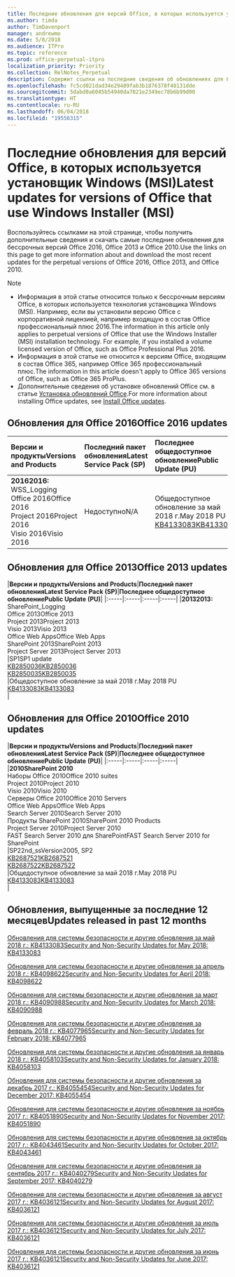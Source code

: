 ```yaml
---
title: Последние обновления для версий Office, в которых используется установщик Windows (MSI)
ms.author: timda
author: TimDavenport
manager: andrewmo
ms.date: 5/8/2018
ms.audience: ITPro
ms.topic: reference
ms.prod: office-perpetual-itpro
localization_priority: Priority
ms.collection: RelNotes_Perpetual
description: Содержит ссылки на последние сведения об обновлениях для бессрочных версий Office 2016, Office 2013 и Office 2010 для ИТ-специалистов
ms.openlocfilehash: fc5cd021dad34e29489fab3b1876378f48131dde
ms.sourcegitcommit: 5dabd0a6045b54940da7821e2349ec78b6b99d00
ms.translationtype: HT
ms.contentlocale: ru-RU
ms.lasthandoff: 06/04/2018
ms.locfileid: "19556315"
---
```

# <a name="latest-updates-for-versions-of-office-that-use-windows-installer-msi"></a><span data-ttu-id="add42-103">Последние обновления для версий Office, в которых используется установщик Windows (MSI)</span><span class="sxs-lookup"><span data-stu-id="add42-103">Latest updates for versions of Office that use Windows Installer (MSI)</span></span>

<span data-ttu-id="add42-104">Воспользуйтесь ссылками на этой странице, чтобы получить дополнительные сведения и скачать самые последние обновления для бессрочных версий Office 2016, Office 2013 и Office 2010.</span><span class="sxs-lookup"><span data-stu-id="add42-104">Use the links on this page to get more information about and download the most recent updates for the perpetual versions of Office 2016, Office 2013, and Office 2010.</span></span>
  
 
> [!NOTE]
> - <span data-ttu-id="add42-p101">Информация в этой статье относится только к бессрочным версиям Office, в которых используется технология установщика Windows (MSI). Например, если вы установили версию Office с корпоративной лицензией, например входящую в состав Office профессиональный плюс 2016.</span><span class="sxs-lookup"><span data-stu-id="add42-p101">The information in this article only applies to perpetual versions of Office that use the Windows Installer (MSI) installation technology. For example, if you installed a volume licensed version of Office, such as Office Professional Plus 2016.</span></span>
> - <span data-ttu-id="add42-107">Информация в этой статье не относится к версиям Office, входящим в состав Office 365, например Office 365 профессиональный плюс.</span><span class="sxs-lookup"><span data-stu-id="add42-107">The information in this article doesn't apply to Office 365 versions of Office, such as Office 365 ProPlus.</span></span>
> - <span data-ttu-id="add42-108">Дополнительные сведения об установке обновлений Office см. в статье [Установка обновлений Office](https://support.office.com/article/2ab296f3-7f03-43a2-8e50-46de917611c5).</span><span class="sxs-lookup"><span data-stu-id="add42-108">For more information about installing Office updates, see [Install Office updates](https://support.office.com/article/2ab296f3-7f03-43a2-8e50-46de917611c5).</span></span> 


## <a name="office-2016-updates"></a><span data-ttu-id="add42-109">Обновления для Office 2016</span><span class="sxs-lookup"><span data-stu-id="add42-109">Office 2016 updates</span></span>

|<span data-ttu-id="add42-110">**Версии и продукты**</span><span class="sxs-lookup"><span data-stu-id="add42-110">**Versions and Products**</span></span>|<span data-ttu-id="add42-111">**Последний пакет обновления**</span><span class="sxs-lookup"><span data-stu-id="add42-111">**Latest Service Pack (SP)**</span></span>|<span data-ttu-id="add42-112">**Последнее общедоступное обновление**</span><span class="sxs-lookup"><span data-stu-id="add42-112">**Public Update (PU)**</span></span>|
|:-----|:-----|:-----|
|<span data-ttu-id="add42-113">**2016**</span><span class="sxs-lookup"><span data-stu-id="add42-113">**2016:** WSS_Logging</span></span> <br/> <span data-ttu-id="add42-114">Office 2016</span><span class="sxs-lookup"><span data-stu-id="add42-114">Office 2016</span></span>  <br/> <span data-ttu-id="add42-115">Project 2016</span><span class="sxs-lookup"><span data-stu-id="add42-115">Project 2016</span></span>  <br/> <span data-ttu-id="add42-116">Visio 2016</span><span class="sxs-lookup"><span data-stu-id="add42-116">Visio 2016</span></span>  <br/> |<span data-ttu-id="add42-117">Недоступно</span><span class="sxs-lookup"><span data-stu-id="add42-117">N/A</span></span>  <br/> |<span data-ttu-id="add42-118">Общедоступное обновление за май 2018 г.</span><span class="sxs-lookup"><span data-stu-id="add42-118">May 2018 PU</span></span>  <br/> [<span data-ttu-id="add42-119">KB4133083</span><span class="sxs-lookup"><span data-stu-id="add42-119">KB4133083</span></span>](https://support.microsoft.com/ru-RU/help/4133083) <br/> |
   
## <a name="office-2013-updates"></a><span data-ttu-id="add42-120">Обновления для Office 2013</span><span class="sxs-lookup"><span data-stu-id="add42-120">Office 2013 updates</span></span>

|<span data-ttu-id="add42-121">**Версии и продукты**</span><span class="sxs-lookup"><span data-stu-id="add42-121">**Versions and Products**</span></span>|<span data-ttu-id="add42-122">**Последний пакет обновления**</span><span class="sxs-lookup"><span data-stu-id="add42-122">**Latest Service Pack (SP)**</span></span>|<span data-ttu-id="add42-123">**Последнее общедоступное обновление**</span><span class="sxs-lookup"><span data-stu-id="add42-123">**Public Update (PU)**</span></span>|
|:-----|:-----|:-----|:-----|
|<span data-ttu-id="add42-124">**2013**</span><span class="sxs-lookup"><span data-stu-id="add42-124">**2013:** SharePoint_Logging</span></span> <br/> <span data-ttu-id="add42-125">Office 2013</span><span class="sxs-lookup"><span data-stu-id="add42-125">Office 2013</span></span>  <br/> <span data-ttu-id="add42-126">Project 2013</span><span class="sxs-lookup"><span data-stu-id="add42-126">Project 2013</span></span>  <br/> <span data-ttu-id="add42-127">Visio 2013</span><span class="sxs-lookup"><span data-stu-id="add42-127">Visio 2013</span></span>  <br/> <span data-ttu-id="add42-128">Office Web Apps</span><span class="sxs-lookup"><span data-stu-id="add42-128">Office Web Apps</span></span>  <br/> <span data-ttu-id="add42-129">SharePoint 2013</span><span class="sxs-lookup"><span data-stu-id="add42-129">SharePoint 2013</span></span>  <br/> <span data-ttu-id="add42-130">Project Server 2013</span><span class="sxs-lookup"><span data-stu-id="add42-130">Project Server 2013</span></span>  <br/> |<span data-ttu-id="add42-131">SP1</span><span class="sxs-lookup"><span data-stu-id="add42-131">SP1 update</span></span> <br/> [<span data-ttu-id="add42-132">KB2850036</span><span class="sxs-lookup"><span data-stu-id="add42-132">KB2850036</span></span>](https://support.microsoft.com/kb/2850036) <br/>[<span data-ttu-id="add42-133">KB2850035</span><span class="sxs-lookup"><span data-stu-id="add42-133">KB2850035</span></span>](https://support.microsoft.com/kb/2850035) <br/> |<span data-ttu-id="add42-134">Общедоступное обновление за май 2018 г.</span><span class="sxs-lookup"><span data-stu-id="add42-134">May 2018 PU</span></span>  <br/> [<span data-ttu-id="add42-135">KB4133083</span><span class="sxs-lookup"><span data-stu-id="add42-135">KB4133083</span></span>](https://support.microsoft.com/ru-RU/help/4133083) <br/> |
   
## <a name="office-2010-updates"></a><span data-ttu-id="add42-136">Обновления для Office 2010</span><span class="sxs-lookup"><span data-stu-id="add42-136">Office 2010 updates</span></span>

|<span data-ttu-id="add42-137">**Версии и продукты**</span><span class="sxs-lookup"><span data-stu-id="add42-137">**Versions and Products**</span></span>|<span data-ttu-id="add42-138">**Последний пакет обновления**</span><span class="sxs-lookup"><span data-stu-id="add42-138">**Latest Service Pack (SP)**</span></span>|<span data-ttu-id="add42-139">**Последнее общедоступное обновление**</span><span class="sxs-lookup"><span data-stu-id="add42-139">**Public Update (PU)**</span></span>|
|:-----|:-----|:-----|:-----|
|<span data-ttu-id="add42-140">**2010**</span><span class="sxs-lookup"><span data-stu-id="add42-140">**SharePoint 2010**</span></span> <br/> <span data-ttu-id="add42-141">Наборы Office 2010</span><span class="sxs-lookup"><span data-stu-id="add42-141">Office 2010 suites</span></span>  <br/> <span data-ttu-id="add42-142">Project 2010</span><span class="sxs-lookup"><span data-stu-id="add42-142">Project 2010</span></span>  <br/> <span data-ttu-id="add42-143">Visio 2010</span><span class="sxs-lookup"><span data-stu-id="add42-143">Visio 2010</span></span>  <br/> <span data-ttu-id="add42-144">Серверы Office 2010</span><span class="sxs-lookup"><span data-stu-id="add42-144">Office 2010 Servers</span></span>  <br/> <span data-ttu-id="add42-145">Office Web Apps</span><span class="sxs-lookup"><span data-stu-id="add42-145">Office Web Apps</span></span>  <br/> <span data-ttu-id="add42-146">Search Server 2010</span><span class="sxs-lookup"><span data-stu-id="add42-146">Search Server 2010</span></span>  <br/> <span data-ttu-id="add42-147">Продукты SharePoint 2010</span><span class="sxs-lookup"><span data-stu-id="add42-147">SharePoint 2010 Products</span></span>  <br/> <span data-ttu-id="add42-148">Project Server 2010</span><span class="sxs-lookup"><span data-stu-id="add42-148">Project Server 2010</span></span>  <br/> <span data-ttu-id="add42-149">FAST Search Server 2010 для SharePoint</span><span class="sxs-lookup"><span data-stu-id="add42-149">FAST Search Server 2010 for SharePoint</span></span>  <br/> |<span data-ttu-id="add42-150">SP2</span><span class="sxs-lookup"><span data-stu-id="add42-150">2nd_ssVersion2005, SP2</span></span> <br/>[<span data-ttu-id="add42-151">KB2687521</span><span class="sxs-lookup"><span data-stu-id="add42-151">KB2687521</span></span>](https://support.microsoft.com/kb/2687521) <br/> [<span data-ttu-id="add42-152">KB2687522</span><span class="sxs-lookup"><span data-stu-id="add42-152">KB2687522</span></span>](https://support.microsoft.com/kb/2687522) <br/> |<span data-ttu-id="add42-153">Общедоступное обновление за май 2018 г.</span><span class="sxs-lookup"><span data-stu-id="add42-153">May 2018 PU</span></span> <br/>[<span data-ttu-id="add42-154">KB4133083</span><span class="sxs-lookup"><span data-stu-id="add42-154">KB4133083</span></span>](https://support.microsoft.com/ru-RU/help/4133083) <br/>|
   

   
## <a name="updates-released-in-past-12-months"></a><span data-ttu-id="add42-155">Обновления, выпущенные за последние 12 месяцев</span><span class="sxs-lookup"><span data-stu-id="add42-155">Updates released in past 12 months</span></span>

[<span data-ttu-id="add42-156">Обновления для системы безопасности и другие обновления за май 2018 г.: KB4133083</span><span class="sxs-lookup"><span data-stu-id="add42-156">Security and Non-Security Updates for May 2018: KB4133083 </span></span>](https://support.microsoft.com/ru-RU/help/4133083)
  
[<span data-ttu-id="add42-157">Обновления для системы безопасности и другие обновления за апрель 2018 г.: KB4098622</span><span class="sxs-lookup"><span data-stu-id="add42-157">Security and Non-Security Updates for April 2018: KB4098622</span></span>](https://support.microsoft.com/ru-RU/help/4098622) 
  
[<span data-ttu-id="add42-158">Обновления для системы безопасности и другие обновления за март 2018 г.: KB4090988</span><span class="sxs-lookup"><span data-stu-id="add42-158">Security and Non-Security Updates for March 2018: KB4090988</span></span>](https://support.microsoft.com/ru-RU/help/4090988)  
  
[<span data-ttu-id="add42-159">Обновления для системы безопасности и другие обновления за февраль 2018 г.: KB4077965</span><span class="sxs-lookup"><span data-stu-id="add42-159">Security and Non-Security Updates for February 2018: KB4077965</span></span>](https://support.microsoft.com/help/4077965)  
  
[<span data-ttu-id="add42-160">Обновления для системы безопасности и другие обновления за январь 2018 г.: KB4058103</span><span class="sxs-lookup"><span data-stu-id="add42-160">Security and Non-Security Updates for January 2018: KB4058103</span></span>](https://support.microsoft.com/help/4058103)   
  
[<span data-ttu-id="add42-161">Обновления для системы безопасности и другие обновления за декабрь 2017 г.: KB4055454</span><span class="sxs-lookup"><span data-stu-id="add42-161">Security and Non-Security Updates for December 2017: KB4055454</span></span>](https://support.microsoft.com/help/4055454)   
  
[<span data-ttu-id="add42-162">Обновления для системы безопасности и другие обновления за ноябрь 2017 г.: KB4051890</span><span class="sxs-lookup"><span data-stu-id="add42-162">Security and Non-Security Updates for November 2017: KB4051890</span></span>](https://support.microsoft.com/help/4051890)   
  
[<span data-ttu-id="add42-163">Обновления для системы безопасности и другие обновления за октябрь 2017 г.: KB4043461</span><span class="sxs-lookup"><span data-stu-id="add42-163">Security and Non-Security Updates for October 2017: KB4043461</span></span>](https://support.microsoft.com/help/4043461)   
  
[<span data-ttu-id="add42-164">Обновления для системы безопасности и другие обновления за сентябрь 2017 г.: KB4040279</span><span class="sxs-lookup"><span data-stu-id="add42-164">Security and Non-Security Updates for September 2017: KB4040279</span></span>](https://support.microsoft.com/help/4040279)   
  
[<span data-ttu-id="add42-165">Обновления для системы безопасности и другие обновления за август 2017 г.: KB4036121</span><span class="sxs-lookup"><span data-stu-id="add42-165">Security and Non-Security Updates for August 2017: KB4036121</span></span>](https://support.microsoft.com/help/4036121)   
  
[<span data-ttu-id="add42-166">Обновления для системы безопасности и другие обновления за июль 2017 г.: KB4036121</span><span class="sxs-lookup"><span data-stu-id="add42-166">Security and Non-Security Updates for July 2017: KB4036121</span></span>](https://support.microsoft.com/help/4033107)   
  
[<span data-ttu-id="add42-167">Обновления для системы безопасности и другие обновления за июнь 2017 г.: KB4036121</span><span class="sxs-lookup"><span data-stu-id="add42-167">Security and Non-Security Updates for June 2017: KB4036121</span></span>](https://support.microsoft.com/help/4023935)   
  
